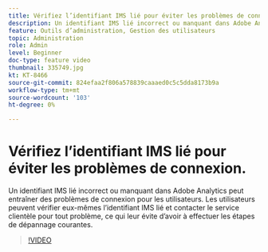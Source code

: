 ```yaml
---
title: Vérifiez l’identifiant IMS lié pour éviter les problèmes de connexion.
description: Un identifiant IMS lié incorrect ou manquant dans Adobe Analytics peut entraîner des problèmes de connexion pour les utilisateurs. Les utilisateurs peuvent vérifier eux-mêmes l’identifiant IMS lié et contacter le service clientèle pour tout problème, ce qui leur évite d’avoir à effectuer les étapes de dépannage courantes.
feature: Outils d’administration, Gestion des utilisateurs
topic: Administration
role: Admin
level: Beginner
doc-type: feature video
thumbnail: 335749.jpg
kt: KT-8466
source-git-commit: 824efaa2f806a578839caaaed0c5c5dda8173b9a
workflow-type: tm+mt
source-wordcount: '103'
ht-degree: 0%

---
```



# Vérifiez l’identifiant IMS lié pour éviter les problèmes de connexion.

Un identifiant IMS lié incorrect ou manquant dans Adobe Analytics peut entraîner des problèmes de connexion pour les utilisateurs. Les utilisateurs peuvent vérifier eux-mêmes l’identifiant IMS lié et contacter le service clientèle pour tout problème, ce qui leur évite d’avoir à effectuer les étapes de dépannage courantes.


>[!VIDEO](https://video.tv.adobe.com/v/335749/?quality=12&learn=on)